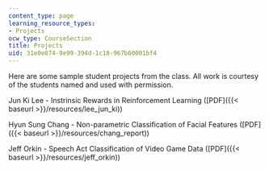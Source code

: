 ```yaml
---
content_type: page
learning_resource_types:
- Projects
ocw_type: CourseSection
title: Projects
uid: 31e0e874-9e99-394d-1c18-967b60001bf4
---
```


Here are some sample student projects from the class. All work is courtesy of the students named and used with permission.

Jun Ki Lee - Instrinsic Rewards in Reinforcement Learning ([PDF]({{< baseurl >}}/resources/lee_jun_ki))

Hyun Sung Chang - Non-parametric Classification of Facial Features ([PDF]({{< baseurl >}}/resources/chang_report))

Jeff Orkin - Speech Act Classification of Video Game Data ([PDF]({{< baseurl >}}/resources/jeff_orkin))
